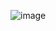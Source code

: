 ![image](https://user-images.githubusercontent.com/11422365/150189390-e9f48ad1-eb70-4657-995b-af45c72ef236.png)
